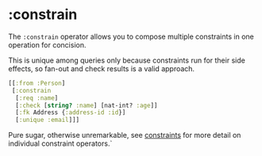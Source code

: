 # :constrain

The `:constrain` operator allows you to compose multiple constraints in one operation for concision.

This is unique among queries only because constraints run for their side effects, so fan-out and check results is a valid approach.

```clojure 
[[:from :Person]
 [:constrain
  [:req :name] 
  [:check [string? :name] [nat-int? :age]]
  [:fk Address {:address-id :id}]
  [:unique :email]]]
```

Pure sugar, otherwise unremarkable, see [constraints](constraints.md) for more detail on individual constraint operators.`